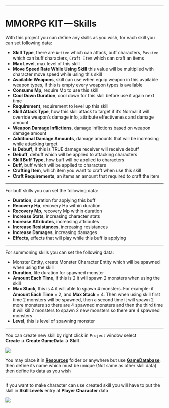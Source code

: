 * * *

MMORPG KIT — Skills
===================

With this project you can define any skills as you wish, for each skill you can set following data:

*   **Skill Type**, there are `Active` which can attack, buff characters, `Passive` which can buff characters, `Craft Item` which can craft an items
*   **Max Level**, max level of this skill
*   **Move Speed Rate While Using Skill** this value will be multiplied with character move speed while using this skill
*   **Available Weapons**, skill can use when equip weapon in this available weapon types, if this is empty every weapon types is available
*   **Consume Mp**, require Mp to use this skill
*   **Cool Down Duration**, cool down for this skill before use it again next time
*   **Requirement**, requirement to level up this skill
*   **Skill Attack Type**, how this skill attack to target if it’s Normal it will override weapon’s damage info, attribute effectiveness and damage amount
*   **Weapon Damage Inflictions**, damage inflictions based on weapon damage amount
*   **Additional Damage Amounts**, damage amounts that will be increasing while attacking target
*   **Is Debuff**, if this is TRUE damage receiver will receive debuff
*   **Debuff**, debuff which will be applied to attacking characters
*   **Skill Buff Type**, how buff will be applied to characters
*   **Buff**, buff which will be applied to characters
*   **Crafting Item**, which item you want to craft when use this skill
*   **Craft Requirements**, an items an amount that required to craft the item

* * *

For buff skills you can set the following data:

*   **Duration**, duration for applying this buff
*   **Recovery Hp**, recovery Hp within duration
*   **Recovery Mp**, recovery Mp within duration
*   **Increase Stats**, increasing character stats
*   **Increase Attributes**, increasing attributes
*   **Increase Resistances**, increasing resistances
*   **Increase Damages**, increasing damages
*   **Effects**, effects that will play while this buff is applying

* * *

For summoning skills you can set the following data:

*   Monster Entity, create Monster Character Entity which will be spawned when using the skill
*   **Duration**, life duration for spawned monster
*   **Amount Each Time**, if this is 2 it will spawn 2 monsters when using the skill
*   **Max Stack**, this is 4 it will able to spawn 4 monsters. For example: if **Amount Each Time** = 2, and **Max Stack** = 4. Then when using skill first time 2 monsters will be spawned, then a second time it will spawn 2 more monsters so there are 4 spawned monsters and then the third time it will kill 2 monsters to spawn 2 new monsters so there are 4 spawned monsters
*   **Level**, this is level of spawning monster

* * *

You can create new skill by right click in `Project` window select   
**Create -> Create GameData -> Skill**

![](https://cdn-images-1.medium.com/max/1600/0*n882F_k1l2VRQeiM)

You may place it in [**Resources**](https://docs.unity3d.com/Manual/LoadingResourcesatRuntime.html)  folder or anywhere but use [**GameDatabase**](https://medium.com/suriyun-production/mmorpg-kit-game-database-ce081169f097), then define its name which must be unique (Not same as other skill data) then define its data as you wish

* * *

If you want to make character can use created skill you will have to put the skill in **Skill Levels** entry at **Player Character** data

![](https://cdn-images-1.medium.com/max/1600/1*MP0tSD3EvsrPpln9F2AFCA.png)